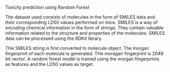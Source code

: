 Toxicity prediction using Random Forest

The dataset used consists of molecules in the form of SMILES data and their corresponding LD50 values performed on mice. SMILES is a way of encoding chemical information in the form of strings. They contain valuable information related to the structure and properties of the molecules. SMILES data can be processed using the RDKit library. 

THe SMILES string is first converted to molecule object. The morgan fingerprint of each molecule is generated. THe moragan fingerprint is 2048 bit vector. A random forest model is trained using the morgan fingerprints as features and the LD50 values as target.
